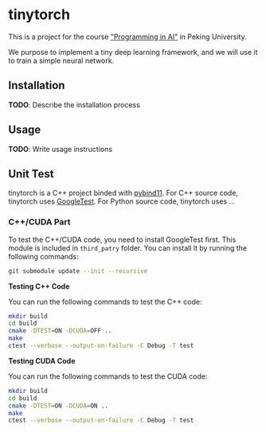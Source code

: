 # tinytorch

This is a project for the course ["Programming in AI"](https://pkuprogramminginai.github.io/Labs-Documentation/#/) in Peking University.

We purpose to implement a tiny deep learning framework, and we will use it to train a simple neural network.

## Installation

**TODO**: Describe the installation process

## Usage

**TODO**: Write usage instructions

## Unit Test

tinytorch is a C++ project binded with [pybind11](https://github.com/pybind/pybind11). For C++ source code, tinytorch uses [GoogleTest](https://github.com/google/googletest). For Python source code, tinytorch uses ...

### C++/CUDA Part

To test the C++/CUDA code, you need to install GoogleTest first. This module is included in `third_patry` folder. You can install it by running the following commands:

```bash
git submodule update --init --recursive
```

**Testing C++ Code**

You can run the following commands to test the C++ code:

```bash
mkdir build
cd build
cmake -DTEST=ON -DCUDA=OFF ..
make
ctest --verbose --output-on-failure -C Debug -T test
```

**Testing CUDA Code**

You can run the following commands to test the CUDA code:

```bash
mkdir build
cd build
cmake -DTEST=ON -DCUDA=ON ..
make
ctest --verbose --output-on-failure -C Debug -T test
```